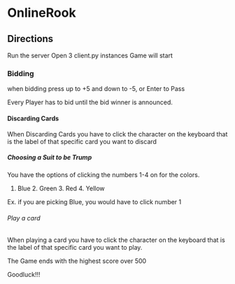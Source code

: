 # OnlineRook
## Directions 
Run the server 
Open 3 client.py instances 
Game will start 

 ### Bidding  

when bidding press up to +5 and down to -5, or Enter to Pass

Every Player has to bid until the bid winner is announced.



#### Discarding Cards

When Discarding Cards you have to click the character on the keyboard that is the label of that specific card you want to discard


##### Choosing a Suit to be Trump

You have the options of clicking the numbers 1-4 on for the colors.

1. Blue 2. Green 3. Red 4. Yellow

Ex. if you are picking Blue, you would have to click number 1


###### Play a card

When playing a card  you have to click the character on the keyboard that is the label of that specific card you want to play.


The Game ends with the highest score over 500

Goodluck!!!
